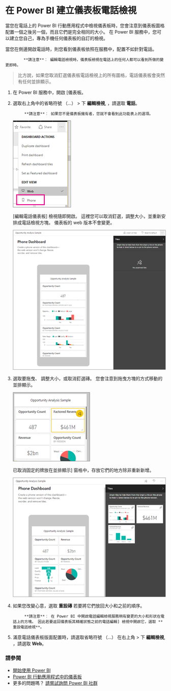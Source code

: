 <properties
   pageTitle="在 Power BI 建立儀表板電話檢視"
   description="了解如何建立您自己，專為在電話上檢視任何 Power BI 儀表板的自訂的檢視。"
   services="powerbi"
   documentationCenter=""
   authors="maggiesMSFT"
   manager="mblythe"
   backup=""
   editor=""
   tags=""
   qualityFocus="no"
   qualityDate=""/>

<tags
   ms.service="powerbi"
   ms.devlang="NA"
   ms.topic="article"
   ms.tgt_pltfrm="NA"
   ms.workload="powerbi"
   ms.date="09/27/2016"
   ms.author="maggies"/>

# 在 Power BI 建立儀表板電話檢視

當您在電話上的 Power BI 行動應用程式中檢視儀表板時，您會注意到儀表板圖格配置一個之後另一個，而且它們是完全相同的大小。 在 Power BI 服務中，您可以建立您自己，專為手機任何儀表板的自訂的檢視。

當您在側邊開啟電話時，則您看到儀表板依照在服務中，配置不如針對電話。

> 
            **請注意**︰ 編輯電話檢視時，儀表板檢視在電話上的任何人都可以看到所做的變更即時。 
> 
> 比方說，如果您取消釘選儀表板電話檢視上的所有圖格，電話儀表板會突然有任何並排顯示。 

1. 在 Power BI 服務中，開啟 [儀表板。

2. 選取右上角中的省略符號 （...） > 下 **編輯檢視**, ，請選取 **電話**。

    >
            **請注意**︰ 如果您不是儀表板擁有者，您就不會看到此功能表上的選項。

    ![](media/powerbi-service-create-dashboard-phone-view/power-bi-edit-phone-view.png)

    [編輯電話儀表板] 檢視隨即開啟。 這裡您可以取消釘選，調整大小，並重新安排成電話檢視方塊。 儀表板的 web 版本不會變更。

    ![](media/powerbi-service-create-dashboard-phone-view/power-bi-phone-dashboard.png)

3. 選取要拖曳、 調整大小，或取消釘選磚。 您會注意到拖曳方塊的方式移動的並排顯示。

    ![](media/powerbi-service-create-dashboard-phone-view/power-bi-unpin-tile-phone-dashboard.png)

    已取消固定的牌放在並排顯示] 窗格中，存放它們的地方除非重新新增。

    ![](media/powerbi-service-create-dashboard-phone-view/power-bi-phone-dashboard-in-progress.png)

4. 如果您改變心意，選取 **重設磚** 若要將它們放回大小和之前的順序。

    >
            **請注意**︰ 在 Power BI 中開啟電話編輯檢視服務稍有變更的大小和形狀在電話上的方塊。 因此若要返回儀表板其精確狀態之前的電話編輯] 檢視中開啟它，選取 **重設電話檢視**。

5. 滿意電話儀表板版面配置時，請選取省略符號 （...） 在右上角 > 下 **編輯檢視**, ，請選取 **Web**。

### 請參閱

- [開始使用 Power BI](powerbi-service-get-started.md)
- [Power BI 行動應用程式中的儀表板](powerbi-mobile-create-dashboard.md)
- 更多的問題嗎？ [請嘗試詢問 Power BI 社群](http://community.powerbi.com/)